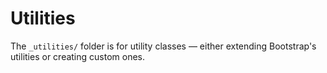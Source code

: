 # Utilities

The `_utilities/` folder is for utility classes — either extending Bootstrap's utilities or creating custom ones.
